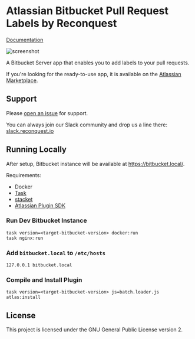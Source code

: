 # Atlassian Bitbucket Pull Request Labels by Reconquest

[Documentation](https://labels.reconquest.io/)

![screenshot](https://labels.reconquest.io/images/applied-labels-filter.png)

A Bitbucket Server app that enables you to add labels to your pull requests.

If you're looking for the ready-to-use app, it is available on the [Atlassian Marketplace](https://marketplace.atlassian.com/apps/1219710/pull-request-labels-by-reconquest?hosting=server&tab=overview).

## Support

Please [open an issue](https://github.com/reconquest/bitbucket-labels/issues/new) for support.

You can always join our Slack community and drop us a line there: [slack.reconquest.io](https://slack.reconquest.io/)

## Running Locally

After setup, Bitbucket instance will be available at https://bitbucket.local/.

Requirements:

* Docker
* [Task](https://taskfile.dev)
* [stacket](https://github.com/kovetskiy/stacket/)
* [Atlassian Plugin SDK](https://aur.archlinux.org/packages/atlassian-plugin-sdk-latest/)

### Run Dev Bitbucket Instance

```
task version=<target-bitbucket-version> docker:run
task nginx:run
```

### Add `bitbucket.local` to `/etc/hosts`

```
127.0.0.1 bitbucket.local
```

### Compile and Install Plugin

```
task version=<target-bitbucket-version> js=batch.loader.js atlas:install
```

## License

This project is licensed under the GNU General Public License version 2.
